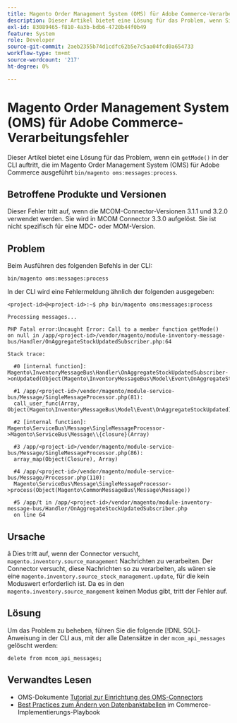 ```yaml
---
title: Magento Order Management System (OMS) für Adobe Commerce-Verarbeitungsfehler
description: Dieser Artikel bietet eine Lösung für das Problem, wenn Sie einen „getMode()“-Fehler in der CLI erhalten, die „bin/magento oms:messages:process“ im Magento Order Management System (OMS) für Adobe Commerce ausführt.
exl-id: 83089465-f810-4a3b-bdb6-4720b44f0b49
feature: System
role: Developer
source-git-commit: 2aeb2355b74d1cdfc62b5e7c5aa04fcd0a654733
workflow-type: tm+mt
source-wordcount: '217'
ht-degree: 0%

---
```


# Magento Order Management System (OMS) für Adobe Commerce-Verarbeitungsfehler

Dieser Artikel bietet eine Lösung für das Problem, wenn ein `getMode()` in der CLI auftritt, die im Magento Order Management System (OMS) für Adobe Commerce ausgeführt `bin/magento oms:messages:process`.

## Betroffene Produkte und Versionen

Dieser Fehler tritt auf, wenn die MCOM-Connector-Versionen 3.1.1 und 3.2.0 verwendet werden. Sie wird in MCOM Connector 3.3.0 aufgelöst. Sie ist nicht spezifisch für eine MDC- oder MOM-Version.

## Problem

Beim Ausführen des folgenden Befehls in der CLI:

`bin/magento oms:messages:process`

In der CLI wird eine Fehlermeldung ähnlich der folgenden ausgegeben:

```
<project-id>@<project-id>:~$ php bin/magento oms:messages:process

Processing messages...

PHP Fatal error:Uncaught Error: Call to a member function getMode()
on null in /app/<project-id>/vendor/magento/module-inventory-message-bus/Handler/OnAggregateStockUpdatedSubscriber.php:64

Stack trace:

  #0 [internal function]: Magento\InventoryMessageBus\Handler\OnAggregateStockUpdatedSubscriber->onUpdated(Object(Magento\InventoryMessageBus\Model\Event\OnAggregateStockUpdated))

  #1 /app/<project-id>/vendor/magento/module-service-bus/Message/SingleMessageProcessor.php(81):
  call_user_func(Array, Object(Magento\InventoryMessageBus\Model\Event\OnAggregateStockUpdated))

  #2 [internal function]: Magento\ServiceBus\Message\SingleMessageProcessor->Magento\ServiceBus\Message\\{closure}(Array)

  #3 /app/<project-id>/vendor/magento/module-service-bus/Message/SingleMessageProcessor.php(86):
  array_map(Object(Closure), Array)

  #4 /app/<project-id>/vendor/magento/module-service-bus/Message/Processor.php(110):
  Magento\ServiceBus\Message\SingleMessageProcessor->process(Object(Magento\CommonMessageBus\Message\Message))

  #5 /app/t in /app/<project-id>/vendor/magento/module-inventory-message-bus/Handler/OnAggregateStockUpdatedSubscriber.php
  on line 64
```

## Ursache

â
Dies tritt auf, wenn der Connector versucht, `magento.inventory.source_management` Nachrichten zu verarbeiten. Der Connector versucht, diese Nachrichten so zu verarbeiten, als wären sie eine `magento.inventory.source_stock_management.update`, für die kein Moduswert erforderlich ist. Da es in den `magento.inventory.source_mangement` keinen Modus gibt, tritt der Fehler auf.

## Lösung

Um das Problem zu beheben, führen Sie die folgende [!DNL SQL]-Anweisung in der CLI aus, mit der alle Datensätze in der `mcom_api_messages` gelöscht werden:

`delete from mcom_api_messages;`

## Verwandtes Lesen

* OMS-Dokumente [Tutorial zur Einrichtung des OMS-Connectors](https://commerce-docs.github.io/oms-documentation-archive/integration/connector/setup-tutorial/)
* [Best Practices zum Ändern von Datenbanktabellen](https://experienceleague.adobe.com/de/docs/commerce-operations/implementation-playbook/best-practices/development/modifying-core-and-third-party-tables#why-adobe-recommends-avoiding-modifications) im Commerce-Implementierungs-Playbook
